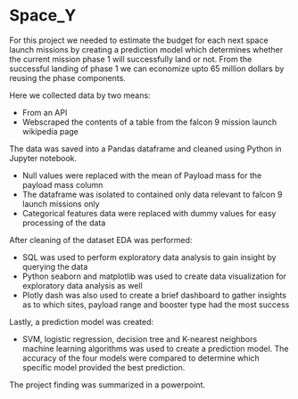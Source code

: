 # Space_Y

For this project we needed to estimate the budget for each next space launch missions by creating a prediction model which 
determines whether the current mission phase 1 will successfully land or not. From the successful landing of phase 1 we can 
economize upto 65 million dollars by reusing the phase components.

Here we collected data by two means:
  - From an API
  - Webscraped the contents of a table from the falcon 9 mission launch wikipedia page
  
The data was saved into a Pandas dataframe and cleaned using Python in Jupyter notebook.
  - Null values were replaced with the mean of Payload mass for the payload mass column
  - The dataframe was isolated to contained only data relevant to falcon 9 launch missions only
  - Categorical features data were replaced with dummy values for easy processing of the data
  
After cleaning of the dataset EDA was performed:
  - SQL was used to perform exploratory data analysis to gain insight by querying the data
  - Python seaborn and matplotlib was used to create data visualization for exploratory data analysis as well
  - Plotly dash was also used to create a brief dashboard to gather insights as to which sites, payload range 
    and booster type had the most success
  
  Lastly, a prediction model was created:
  - SVM, logistic regression, decision tree and K-nearest neighbors machine learning algorithms was used to
    create a prediction model. The accuracy of the four models were compared to determine which specific model
    provided the best prediction. 
    
  The project finding was summarized in a powerpoint. 
